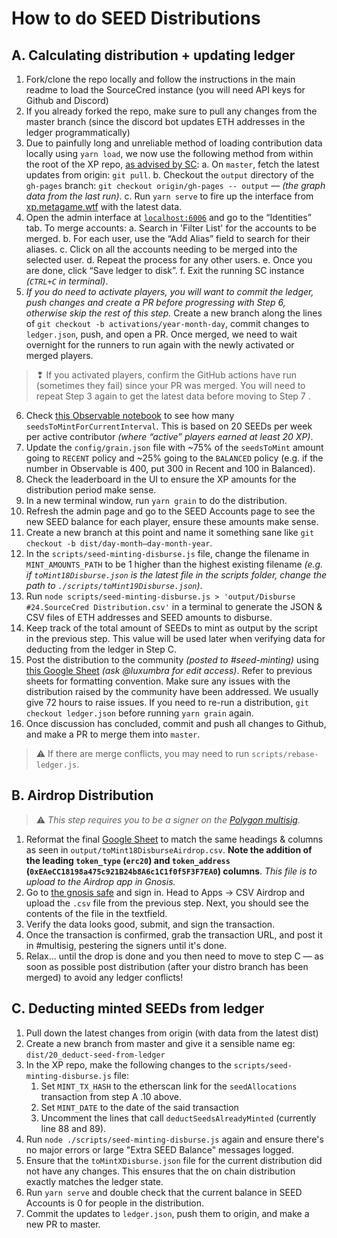 
# How to do SEED Distributions

## A. Calculating distribution + updating ledger
1. Fork/clone the repo locally and follow the instructions in the main readme to load the SourceCred instance (you will need API keys for Github and Discord)
2. If you already forked the repo, make sure to pull any changes from the master branch (since the discord bot updates ETH addresses in the ledger programmatically)
3. Due to painfully long and unreliable method of loading contribution data locally using `yarn load`, we now use the following method from within the root of the XP repo, [as advised by SC](https://discord.com/channels/453243919774253079/718263631158050896/778428725570174986):
    a. On `master`, fetch the latest updates from origin: `git pull`.
    b. Checkout the `output` directory of the `gh-pages` branch: `git checkout origin/gh-pages -- output` — *(the graph data from the last run)*.
    c. Run `yarn serve` to fire up the interface from [xp.metagame.wtf](https://xp.metagame.wtf/#/) with the latest data.
4. Open the admin interface at [`localhost:6006`](http://localhost:6006) and go to the “Identities” tab. To merge accounts:
    a. Search in 'Filter List' for the accounts to be merged.
    b. For each user, use the “Add Alias” field to search for their aliases.
    c. Click on all the accounts needing to be merged into the selected user.
    d. Repeat the process for any other users.
    e. Once you are done, click “Save ledger to disk”.
    f. Exit the running SC instance *(`CTRL+C` in terminal)*.
5. *If you do need to activate players, you will want to commit the ledger, push changes and create a PR before progressing with Step 6, otherwise skip the rest of this step.* Create a new branch along the lines of `git checkout -b activations/year-month-day`, commit changes to `ledger.json`, push, and open a PR. Once merged, we need to wait overnight for the runners to run again with the newly activated or merged players.
> ❢ If you activated players, confirm the GitHub actions have run  (sometimes they fail) since your PR was merged. You will need to repeat Step 3 again to get the latest data before moving to Step 7 .
6. Check [this Observable notebook](https://observablehq.com/@hammadj/metagame-active-contributors) to see how many `seedsToMintForCurrentInterval`. This is based on 20 SEEDs per week per active contributor *(where “active” players earned at least 20 XP)*.
7. Update the `config/grain.json` file with ~75% of the `seedsToMint` amount going to `RECENT` policy and ~25% going to the `BALANCED` policy (e.g. if the number in Observable is 400, put 300 in Recent and 100 in Balanced).
8. Check the leaderboard in the UI to ensure the XP amounts for the distribution period make sense.
9. In a new terminal window, run `yarn grain` to do the distribution.
10. Refresh the admin page and go to the SEED Accounts page to see the new SEED balance for each player, ensure these amounts make sense.
11. Create a new branch at this point and name it something sane like `git checkout -b dist/day-month–day-month-year`.
12. In the `scripts/seed-minting-disburse.js` file, change the filename in `MINT_AMOUNTS_PATH` to be 1 higher than the highest existing filename *(e.g. if `toMint18Disburse.json` is the latest file in the scripts folder, change the path to `./scripts/toMint19Disburse.json`)*.
13. Run `node scripts/seed-minting-disburse.js > 'output/Disburse #24.SourceCred Distribution.csv'` in a terminal to generate the JSON & CSV files of ETH addresses and SEED amounts to disburse.
14. Keep track of the total amount of SEEDs to mint as output by the script in the previous step. This value will be used later when verifying data for deducting from the ledger in Step C.
15. Post the distribution to the community *(posted to #seed-minting)* using [this Google Sheet](https://docs.google.com/spreadsheets/d/1m8XGjFnTpozt5BBlCZgHen09msimS3HHIT2Sb5Shuro/edit?usp=sharing) *(ask @luxumbra for edit access)*. Refer to previous sheets for formatting convention. Make sure any issues with the distribution raised by the community have been addressed. We usually give 72 hours to raise issues. If you need to re-run a distribution, `git checkout ledger.json` before running `yarn grain` again.
16. Once discussion has concluded, commit and push all changes to Github, and make a PR to merge them into `master`.
> ⚠️ If there are merge conflicts, you may need to run `scripts/rebase-ledger.js`.

## B. Airdrop Distribution
> ⚠️ *This step requires you to be a signer on the [Polygon multisig](https://gnosis-safe.io/app/matic:0xbaF60086Da36033B458B892e2432958e219F4Ed6).*

1. Reformat the final [Google Sheet](https://docs.google.com/spreadsheets/d/1m8XGjFnTpozt5BBlCZgHen09msimS3HHIT2Sb5Shuro/) to match the same headings & columns as seen in `output/toMint18DisburseAirdrop.csv`. **Note the addition of the leading  `token_type` (`erc20`) and `token_address` (`0xEAeCC18198a475c921B24b8A6c1C1f0f5F3F7EA0`) columns**. *This file is to upload to the Airdrop app in Gnosis.*
2. Go to [the gnosis safe](https://gnosis-safe.io/app/matic:0xbaF60086Da36033B458B892e2432958e219F4Ed6) and sign in. Head to Apps → CSV Airdrop and upload the `.csv` file from the previous step. Next, you should see the contents of the file in the textfield.
3. Verify the data looks good, submit, and sign the transaction.
4. Once the transaction is confirmed, grab the transaction URL, and post it in #multisig, pestering the signers until it's done.
5. Relax… until the drop is done and you then need to move to step C — as soon as possible post distribution (after your distro branch has been merged) to avoid any ledger conflicts!

## C. Deducting minted SEEDs from ledger

1. Pull down the latest changes from origin (with data from the latest dist)
2. Create a new branch from master and give it a sensible name eg: `dist/20_deduct-seed-from-ledger`
3. In the XP repo, make the following changes to the `scripts/seed-minting-disburse.js` file:
   1. Set `MINT_TX_HASH` to the etherscan link for the `seedAllocations` transaction from step A    .10 above.
   2. Set `MINT_DATE` to the date of the said transaction
   3. Uncomment the lines that call `deductSeedsAlreadyMinted` (currently line 88 and 89).
4. Run `node ./scripts/seed-minting-disburse.js` again and ensure there's no major errors or large "Extra SEED Balance" messages logged.
5. Ensure that the `toMintXDisburse.json` file for the current distribution did not have any changes. This ensures that the on chain distribution exactly matches the ledger state.
6. Run `yarn serve` and double check that the current balance in SEED Accounts is 0 for people in the distribution.
7. Commit the updates to `ledger.json`, push them to origin, and make a new PR to master.

